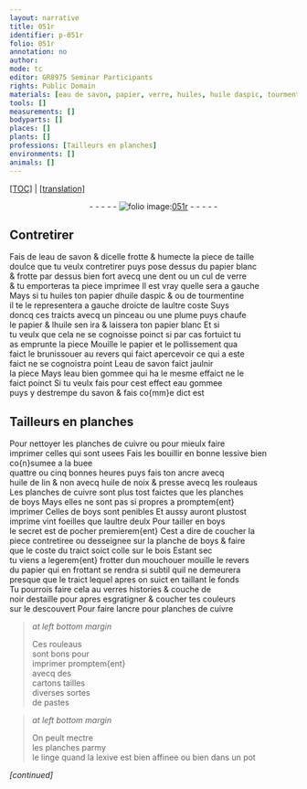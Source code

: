 ```yaml
---
layout: narrative
title: 051r
identifier: p-051r
folio: 051r
annotation: no
author:
mode: tc
editor: GR8975 Seminar Participants
rights: Public Domain
materials: [eau de savon, papier, verre, huiles, huile daspic, tourmentine, huile, eau bien gommee, eau gommee, savon, cuivre, lessive, buee, ancre, huile de lin, huile de noix, boys, bois, verres, noir, cartons, lexive]
tools: []
measurements: []
bodyparts: []
places: []
plants: []
professions: [Tailleurs en planches]
environments: []
animals: []
---
```


<p><a href="{{ site.baseurl }}/diplomatic/" target="_blank">[TOC]</a> | <a href="{{ site.baseurl }}/texts/p-051r_tl/ target="_blank"">[translation]</a></p><div class="folio" align="center">- - - - - <a href="http://gallica.bnf.fr/ark:/12148/btv1b10500001g/f107.image" target="_blank"><img src="https://cu-mkp.github.io/2017-workshop-edition/assets/photo-icon.png" alt="folio image: " style="display:inline-block; margin-bottom:-3px;"/>051r</a> - - - - - </div>  
  

## Contretirer

 
Fais de l<span class="m">eau de savon</span> & dicelle frotte & humecte la piece de taille<br/> doulce que tu veulx contretirer puys pose dessus du <span class="m">papier</span> blanc<br/> & frotte par dessus bien fort avecq une dent ou un cul de <span class="m">verre</span><br/> & tu emporteras ta piece imprimee Il est vray quelle sera a gauche<br/> Mays si tu <span class="m">huiles</span> ton <span class="m">papier</span> d<span class="m">huile daspic</span> <span class="del">&</span> <span class="add">ou</span> de <span class="m">tourmentine</span><br/> il te le representera a <span class="del">gauche</span> droicte de laultre coste Suys<br/> doncq ces traicts avecq un pinceau ou une plume puys chaufe<br/> le <span class="m">papier</span> & l<span class="m">huile</span> sen ira & laissera ton <span class="m">papier</span> blanc Et si<br/> tu veulx que cela ne se cognoisse poinct si par cas fortuict tu<br/> as emprunte la piece Mouille le <span class="m">papier</span> et le pollissement qua<br/> faict le brunissouer au revers qui faict apercevoir ce qui a este<br/> faict ne se cognoistra point L<span class="m">eau de savon</span> faict jaulnir<br/> la piece Mays l<span class="m">eau bien gommee</span> qui ha le mesme effaict ne le<br/> faict poinct Si tu veulx fais pour cest effect <span class="m">eau gommee</span><br/> puys y destrempe du <span class="m">savon</span> & fais co{mm}e dict est
 
 
  

## <span class="pro">Tailleurs en planches</span>

 
Pour nettoyer les planches de <span class="m">cuivre</span> ou pour mieulx faire<br/> imprimer celles qui sont usees Fais les bouillir en <span class="add">bonne</span> <span class="m">lessive</span> <span class="add">bien co{n}sumee a la <span class="m">buee</span></span><br/> quattre ou cinq bonnes heures puys fais ton <span class="m">ancre</span> avecq<br/> <span class="m">huile de lin</span> & non avecq <span class="m">huile de noix</span> & presse avecq les rouleaus<br/> Les planches de <span class="m">cuivre</span> sont plus tost faictes que les planches<br/> de <span class="m">boys</span> Mays elles ne sont pas si propres a promptem{ent}<br/> imprimer Celles de <span class="m">boys</span> sont penibles Et aussy auront plustost<br/> imprime vint foeilles que laultre deulx Pour tailler en <span class="m">boys</span><br/> le secret est de pocher premierem{ent} Cest a dire de coucher la<br/> piece contretiree ou desseignee sur la planche de <span class="m">boys</span> & faire<br/> que le coste du traict soict colle sur le <span class="m">bois</span> Estant sec<br/> tu viens a legerem{ent} frotter dun mouchouer mouille le revers<br/> du <span class="m">papier</span> qui en frottant se rendra si subtil quil ne demeurera<br/> presque que le traict lequel apres on suict en taillant le fonds<br/> Tu pourrois faire cela au <span class="m">verres</span> histories & couche de<br/> <span class="m">noir</span> destaille pour apres esgratigner & coucher tes couleurs<br/> sur le descouvert Pour faire l<span class="m">ancre</span> pour planches de <span class="m">cuivre</span>
 
> *at left bottom margin*
> 
> 
>   Ces rouleaus<br/> sont bons pour<br/> imprimer promptem{ent}<br/> avecq des<br/> <span class="m">cartons</span> tailles<br/> diverses sortes<br/> de pastes
 
> *at left bottom margin*
> 
> 
>   On peult mectre<br/> les planches parmy<br/> le linge quand la <span class="m">lexive</span> est bien affinee ou bien dans un pot
 
*[continued]*
 
